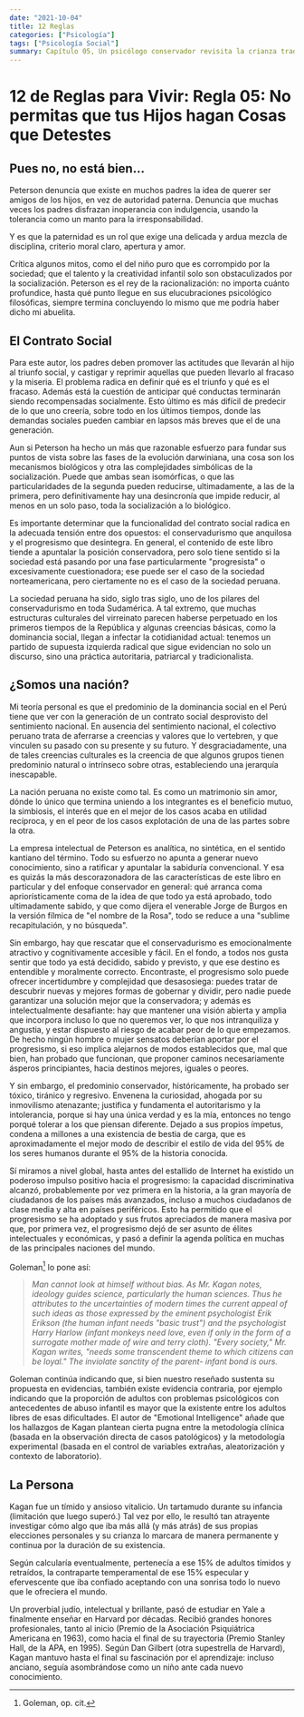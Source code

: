 ```yaml
---
date: "2021-10-04"
title: 12 Reglas
categories: ["Psicología"]
tags: ["Psicología Social"]
summary: Capítulo 05, Un psicólogo conservador revisita la crianza tradicional.
---
```


# 12 de Reglas para Vivir: Regla 05: No permitas que tus Hijos hagan Cosas que Detestes

## Pues no, no está bien...

Peterson denuncia que existe en muchos padres la idea de querer ser amigos de los hijos, en vez de autoridad paterna. Denuncia que muchas veces los padres disfrazan inoperancia con indulgencia, usando la tolerancia como un manto para la irresponsabilidad.

Y es que la paternidad es un rol que exige una delicada y ardua mezcla de disciplina, criterio moral claro, apertura y amor.

Crítica algunos mitos, como el del niño puro que es corrompido por la sociedad; que el talento y la creatividad infantil solo son obstaculizados por la socialización. Peterson es el rey de la racionalización: no importa cuánto profundice, hasta qué punto llegue en sus elucubraciones psicológico filosóficas, siempre termina concluyendo lo mismo que me podría haber dicho mi abuelita.

## El Contrato Social

Para este autor, los padres deben promover las actitudes que llevarán al hijo al triunfo social, y castigar y reprimir aquellas que pueden llevarlo al fracaso y la miseria. El problema radica en definir qué es el triunfo y qué es el fracaso. Además está la cuestión de anticipar qué conductas terminarán siendo recompensadas socialmente. Esto último es más difícil de predecir de lo que uno creería, sobre todo en los últimos tiempos, donde las demandas sociales pueden cambiar en lapsos más breves que el de una generación.

Aun si Peterson ha hecho un más que razonable esfuerzo para fundar sus puntos de vista sobre las fases de la evolución darwiniana, una cosa son los mecanismos biológicos y otra las complejidades simbólicas de la socialización. Puede que ambas sean isomórficas, o que las particularidades de la segunda pueden reducirse, ultimadamente, a las de la primera, pero definitivamente hay una desincronía que impide reducir, al menos en un solo paso, toda la socialización a lo biológico.

Es importante determinar que la funcionalidad del contrato social radica en la adecuada tensión entre dos opuestos: el conservadurismo que anquilosa y el progresismo que desintegra. En general, el contenido de este libro tiende a apuntalar la posición conservadora, pero solo tiene sentido si la sociedad está pasando por una fase particularmente "progresista" o excesivamente cuestionadora; ese puede ser el caso de la sociedad norteamericana, pero ciertamente no es el caso de la sociedad peruana.

La sociedad peruana ha sido, siglo tras siglo, uno de los pilares del conservadurismo en toda Sudamérica. A tal extremo, que muchas estructuras culturales del virreinato parecen haberse perpetuado en los primeros tiempos de la República y algunas creencias básicas, como la dominancia social, llegan a infectar la cotidianidad actual: tenemos un partido de supuesta izquierda radical que sigue evidencian no solo un discurso, sino una práctica autoritaria, patriarcal y tradicionalista.

## ¿Somos una nación?

Mi teoría personal es que el predominio de la dominancia social en el Perú tiene que ver con la generación de un contrato social desprovisto del sentimiento nacional. En ausencia del sentimiento nacional, el colectivo peruano trata de aferrarse a creencias y valores que lo vertebren, y que vinculen su pasado con su presente y su futuro. Y desgraciadamente, una de tales creencias culturales es la creencia de que algunos grupos tienen predominio natural o intrínseco sobre otras, estableciendo una jerarquía inescapable.

La nación peruana no existe como tal. Es como un matrimonio sin amor, dónde lo único que termina uniendo a los integrantes es el beneficio mutuo, la simbiosis, el interés que en el mejor de los casos acaba en utilidad recíproca, y en el peor de los casos explotación de una de las partes sobre la otra.

La empresa intelectual de Peterson es analítica, no sintética, en el sentido kantiano del término. Todo su esfuerzo no apunta a generar nuevo conocimiento, sino a ratificar y apuntalar la sabiduría convencional. Y esa es quizás la más descorazonadora de las características de este libro en particular y del enfoque conservador en general: qué arranca coma apriorísticamente coma de la idea de que todo ya está aprobado, todo ultimadamente sabido, y que como dijera el venerable Jorge de Burgos en la versión fílmica de "el nombre de la Rosa", todo se reduce a una "sublime recapitulación, y no búsqueda".

Sin embargo, hay que rescatar que el conservadurismo es emocionalmente atractivo y cognitivamente accesible y fácil. En el fondo, a todos nos gusta sentir que todo ya está decidido, sabido y previsto, y que ese destino es entendible y moralmente correcto. Encontraste, el progresismo solo puede ofrecer incertidumbre y complejidad que desasosiega: puedes tratar de descubrir nuevas y mejores formas de gobernar y dividir, pero nadie puede garantizar una solución mejor que la conservadora; y además es intelectualmente desafiante: hay que mantener una visión abierta y amplia que incorpora incluso lo que no queremos ver, lo que nos intranquiliza y angustia, y estar dispuesto al riesgo de acabar peor de lo que empezamos. De hecho ningún hombre o mujer sensatos deberían aportar por el progresismo, si eso implica alejarnos de modos establecidos que, mal que bien, han probado que funcionan, que proponer caminos necesariamente ásperos principiantes, hacia destinos mejores, iguales o peores.

Y sin embargo, el predominio conservador, históricamente, ha probado ser tóxico, tiránico y regresivo. Envenena la curiosidad, ahogada por su inmovilismo atenazante; justifica y fundamenta el autoritarismo y la intolerancia, porque si hay una única verdad y es la mía, entonces no tengo porqué tolerar a los que piensan diferente. Dejado a sus propios ímpetus, condena a millones a una existencia de bestia de carga, que es aproximadamente el mejor modo de describir el estilo de vida del 95% de los seres humanos durante el 95% de la historia conocida.

Sí miramos a nivel global, hasta antes del estallido de Internet ha existido un poderoso impulso positivo hacia el progresismo: la capacidad discriminativa alcanzó, probablemente por vez primera en la historia, a la gran mayoría de ciudadanos de los países más avanzados, incluso a muchos ciudadanos de clase media y alta en países periféricos. Esto ha permitido que el progresismo se ha adoptado y sus frutos apreciados de manera masiva por que, por primera vez, el progresismo dejó de ser asunto de élites intelectuales y económicas, y pasó a definir la agenda política en muchas de las principales naciones del mundo.


Goleman[^2] lo pone así:

> *Man cannot look at himself without bias. As Mr. Kagan notes, ideology guides
science, particularly the human sciences. Thus he attributes to the uncertainties of modern times the current appeal of such ideas as those expressed by the eminent psychologist Erik Erikson (the human infant needs "basic trust") and the psychologist Harry Harlow (infant monkeys need love, even if only in the form of a surrogate mother made of wire and terry cloth). "Every society," Mr. Kagan writes, "needs some transcendent theme to which citizens can be loyal." The inviolate sanctity of the parent- infant bond is ours.*

Goleman continúa indicando que, si bien nuestro reseñado sustenta su propuesta en evidencias, también existe evidencia contraria, por ejemplo indicando que la proporción de  adultos con problemas psicológicos con antecedentes de abuso infantil es mayor que la existente entre los adultos libres de esas dificultades. El autor de "Emotional Intelligence" añade que los hallazgos de Kagan plantean cierta pugna entre la metodología clínica (basada en la observación directa de casos patológicos) y la metodología experimental (basada en el control de variables extrañas, aleatorización y contexto de laboratorio).

## La Persona

Kagan fue un tímido y ansioso vitalicio. Un tartamudo durante su infancia
(limitación que luego superó.) Tal vez por ello, le resultó tan atrayente
investigar cómo algo que iba más allá (y más atrás) de sus propias elecciones personales y su crianza lo marcara de manera permanente y continua por la duración de su existencia.

Según calcularía eventualmente, pertenecía a ese 15% de adultos tímidos y retraídos, la contraparte temperamental de ese 15% especular y efervescente que iba confiado aceptando con una sonrisa todo lo nuevo que le ofreciera el mundo.

Un proverbial judío, intelectual y brillante, pasó de estudiar en Yale a finalmente enseñar en Harvard por décadas. Recibió grandes honores profesionales, tanto al inicio (Premio de la Asociación Psiquiátrica Americana en 1963), como hacia el final de su trayectoria (Premio Stanley Hall, de la APA, en 1995). Según Dan Gilbert (otra supestrella de Harvard), Kagan mantuvo hasta el final su fascinación por el aprendizaje: incluso anciano, seguía asombrándose como un niño ante cada nuevo conocimiento.









[^1]:[Reseña de "The Nature of the Child", por Daniel
Goleman](https://www.nytimes.com/1984/11/18/books/not-the-father-of-the-man.html)
[^2]: Goleman, op. cit. 
